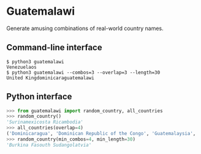 # Guatemalawi
Generate amusing combinations of real-world country names.

## Command-line interface
```shell
$ python3 guatemalawi
Venezuelaos
$ python3 guatemalawi --combos=3 --overlap=3 --length=30
United Kingdominicaraguatemalawi
```

## Python interface
```python
>>> from guatemalawi import random_country, all_countries
>>> random_country()
'Surinamexicosta Ricambodia'
>>> all_countries(overlap=4)
('Dominicaragua', 'Dominican Republic of the Congo', 'Guatemalaysia', 'Guatemalawi', 'Central African Republic of the Congo', 'Equatorial Guinea-Bissau', 'Czech Republic of the Congo', 'Papua New Guinea-Bissau')
>>> random_country(min_combos=4, min_length=30)
'Burkina Fasouth Sudangolatvia'
```
